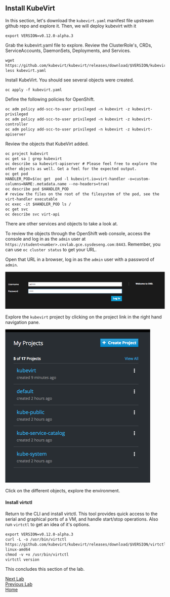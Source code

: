 ## Install KubeVirt

In this section, let's download the `kubevirt.yaml` manifest file upstream github repo and explore it. Then, we will deploy kubevirt with it

```
export VERSION=v0.12.0-alpha.3
```

Grab the kubevirt.yaml file to explore. Review the ClusterRole's, CRDs, ServiceAccounts, DaemonSets, Deployments, and Services.

```
wget https://github.com/kubevirt/kubevirt/releases/download/$VERSION/kubevirt.yaml
less kubevirt.yaml
```

Install KubeVirt. You should see several objects were created.
 
```
oc apply -f kubevirt.yaml
```

Define the following policies for OpenShift.

```
oc adm policy add-scc-to-user privileged -n kubevirt -z kubevirt-privileged
oc adm policy add-scc-to-user privileged -n kubevirt -z kubevirt-controller
oc adm policy add-scc-to-user privileged -n kubevirt -z kubevirt-apiserver
```

Review the objects that KubeVirt added.

```
oc project kubevirt
oc get sa | grep kubevirt
oc describe sa kubevirt-apiserver # Please feel free to explore the other objects as well. Get a feel for the expected output.
oc get pod
HANDLER_POD=$(oc get  pod -l kubevirt.io=virt-handler -o=custom-columns=NAME:.metadata.name --no-headers=true)
oc describe pod $HANDLER_POD
# review the files on the root of the filesystem of the pod, see the virt-handler executable
oc exec -it $HANDLER_POD ls /
oc get svc
oc describe svc virt-api
```

There are other services and objects to take a look at.

To review the objects through the OpenShift web console, access the console and log in as the `admin` user at `https://student<number>.cnvlab.gce.sysdeseng.com:8443`. Remember, you can use `oc cluster status` to get your URL.

Open that URL in a browser, log in as the `admin` user with a password of `admin`.

![openshift](images/openshift-console-login.png)

Explore the `kubevirt` project by clicking on the project link in the right hand navigation pane.

![openshift](images/openshift-console-view-all.png)

Click on the different objects, explore the environment.

#### Install virtctl

Return to the CLI and install virtctl. This tool provides quick access to the serial and graphical ports of a VM, and handle start/stop operations. Also run `virtctl` to get an idea of it's options.

```
export VERSION=v0.12.0-alpha.3
curl -L -o /usr/bin/virtctl https://github.com/kubevirt/kubevirt/releases/download/$VERSION/virtctl-$VERSION-linux-amd64
chmod -v +x /usr/bin/virtctl
virtctl version
```

This concludes this section of the lab.

[Next Lab](../lab6/lab6.md)\
[Previous Lab](../lab4/lab4.md)\
[Home](../../README.md)
